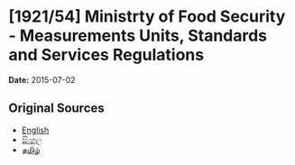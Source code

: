 # [1921/54] Ministrty of Food Security - Measurements Units, Standards and Services Regulations

**Date:** 2015-07-02

## Original Sources

- [English](https://documents.gov.lk/view/extra-gazettes/2015/7/1921-54_E.pdf)
- [සිංහල](https://documents.gov.lk/view/extra-gazettes/2015/7/1921-54_S.pdf)
- [தமிழ்](https://documents.gov.lk/view/extra-gazettes/2015/7/1921-54_T.pdf)
